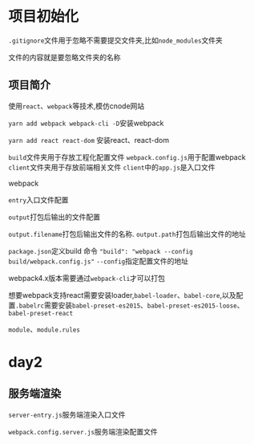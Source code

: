 # 项目初始化

`.gitignore`文件用于忽略不需要提交文件夹,比如`node_modules`文件夹

文件的内容就是要忽略文件夹的名称

## 项目简介
使用`react`、`webpack`等技术,模仿cnode网站


`yarn add webpack webpack-cli -D`安装webpack

`yarn add react react-dom` 安装react、react-dom

`build`文件夹用于存放工程化配置文件
`webpack.config.js`用于配置webpack
`client`文件夹用于存放前端相关文件
`client`中的`app.js`是入口文件

webpack

`entry`入口文件配置

`output`打包后输出的文件配置

`output.filename`打包后输出文件的名称.
`output.path`打包后输出文件的地址

`package.json`定义build 命令 `"build": "webpack --config build/webpack.config.js"` `--config`指定配置文件的地址

webpack4.x版本需要通过`webpack-cli`才可以打包

想要webpack支持react需要安装loader,`babel-loader`、`babel-core`,以及配置`.babelrc`需要安装`babel-preset-es2015`、`babel-preset-es2015-loose`、`babel-preset-react`

`module`、`module.rules`



# day2 
## 服务端渲染

`server-entry.js`服务端渲染入口文件

`webpack.config.server.js`服务端渲染配置文件